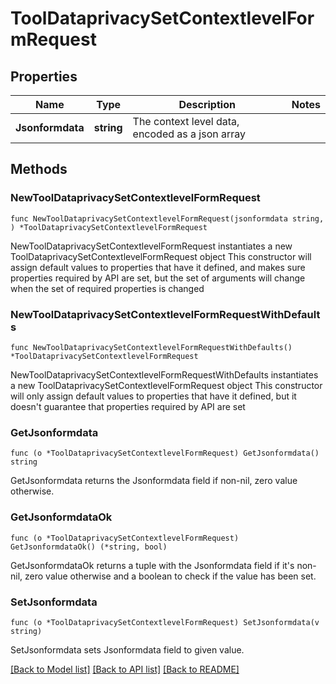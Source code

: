 # ToolDataprivacySetContextlevelFormRequest

## Properties

Name | Type | Description | Notes
------------ | ------------- | ------------- | -------------
**Jsonformdata** | **string** | The context level data, encoded as a json array | 

## Methods

### NewToolDataprivacySetContextlevelFormRequest

`func NewToolDataprivacySetContextlevelFormRequest(jsonformdata string, ) *ToolDataprivacySetContextlevelFormRequest`

NewToolDataprivacySetContextlevelFormRequest instantiates a new ToolDataprivacySetContextlevelFormRequest object
This constructor will assign default values to properties that have it defined,
and makes sure properties required by API are set, but the set of arguments
will change when the set of required properties is changed

### NewToolDataprivacySetContextlevelFormRequestWithDefaults

`func NewToolDataprivacySetContextlevelFormRequestWithDefaults() *ToolDataprivacySetContextlevelFormRequest`

NewToolDataprivacySetContextlevelFormRequestWithDefaults instantiates a new ToolDataprivacySetContextlevelFormRequest object
This constructor will only assign default values to properties that have it defined,
but it doesn't guarantee that properties required by API are set

### GetJsonformdata

`func (o *ToolDataprivacySetContextlevelFormRequest) GetJsonformdata() string`

GetJsonformdata returns the Jsonformdata field if non-nil, zero value otherwise.

### GetJsonformdataOk

`func (o *ToolDataprivacySetContextlevelFormRequest) GetJsonformdataOk() (*string, bool)`

GetJsonformdataOk returns a tuple with the Jsonformdata field if it's non-nil, zero value otherwise
and a boolean to check if the value has been set.

### SetJsonformdata

`func (o *ToolDataprivacySetContextlevelFormRequest) SetJsonformdata(v string)`

SetJsonformdata sets Jsonformdata field to given value.



[[Back to Model list]](../README.md#documentation-for-models) [[Back to API list]](../README.md#documentation-for-api-endpoints) [[Back to README]](../README.md)


